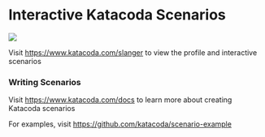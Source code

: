 # Interactive Katacoda Scenarios

[![](http://shields.katacoda.com/katacoda/slanger/count.svg)](https://www.katacoda.com/slanger "Get your profile on Katacoda.com")

Visit https://www.katacoda.com/slanger to view the profile and interactive scenarios

### Writing Scenarios
Visit https://www.katacoda.com/docs to learn more about creating Katacoda scenarios

For examples, visit https://github.com/katacoda/scenario-example
